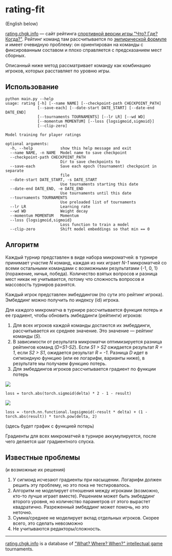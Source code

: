 # rating-fit
(English below)

[rating.chgk.info](rating.chgk.info) &mdash; сайт рейтинга 
[спортивной версии игры "Что? Где? Когда?"](https://ru.wikipedia.org/wiki/Что%3F_Где%3F_Когда%3F_(спортивная_версия)). 
Рейтинг команд там рассчитывается по [эмпирической формуле](http://mak-chgk.ru/komissii/rating/polozhenie2020/) и имеет 
очевидную проблему: он ориентирован на команды с фиксированным составом и плохо справляется с предсказанием мест сборных.

Описанный ниже метод рассматривает команду как комбинацию игроков, которых расставляет по уровню игры.


## Использование

```
python main.py --help
usage: rating [-h] [--name NAME] [--checkpoint-path CHECKPOINT_PATH]
              [--save-each] [--date-start DATE_START] [--date-end DATE_END]
              [--tournaments TOURNAMENTS] [--lr LR] [--wd WD]
              [--momentum MOMENTUM] [--loss {logsigmoid,sigmoid}]
              [--clip-zero]

Model training for player ratings

optional arguments:
  -h, --help            show this help message and exit
  --name NAME, -n NAME  Model name to save checkpoint
  --checkpoint-path CHECKPOINT_PATH
                        Dir to save checkpoints to
  --save-each           Save each epoch (tournament) checkpoint in separate
                        file
  --date-start DATE_START, -s DATE_START
                        Use tournaments starting this date
  --date-end DATE_END, -e DATE_END
                        Use tournaments until this date
  --tournaments TOURNAMENTS
                        Use preloaded list of tournaments
  --lr LR               Learning rate
  --wd WD               Weight decay
  --momentum MOMENTUM   Momentum
  --loss {logsigmoid,sigmoid}
                        Loss function to train a model
  --clip-zero           Shift model embeddings so that min == 0

```

## Алгоритм
Каждый турнир представлен в виде набора микроматчей: в турнире принимает участие _N_ команд, каждая из них играет 
_N-1_ микроматчей со всеми остальными командами с возможными результатами {-1, 0, 1} (поражение, ничья, победа). 
Количество взятых вопросов и разница мест никак не учитывается, потому что сложность вопросов и массовость турниров 
разнятся. 

Каждый игрок представлен эмбеддингом (по сути это рейтинг игрока). Эмбеддинг можно получить по индексу (id) игрока.

Для каждого микроматча в турнире рассчитывается функция потерь и ее градиент, чтобы обновить эмбеддинги (рейтинги) игроков:
1. Для всех игроков каждой команды достаются их эмбеддинги, рассчитывается их среднее значение. Это значение &mdash;
рейтинг команды (_S_). 
2. В зависимости от результата микроматчи оптимизируется разница рейтингов команд (_D=S1-S2_). Если _S1 > S2_ ожидается 
результат _R = 1_, если _S2 > S1_, ожидается результат _R = -1_. Разница _D_ идет в сигмоидную функцию (или ее логарифм, варианты ниже), 
в результате мы получаем функцию потерь.
3. Для эмбеддингов игроков рассчитывается градиент по функции потерь


<img src="https://render.githubusercontent.com/render/math?math={\mathscr{L}_1 = \left|2\sigma(D) - 1 - R\right|}">
<br>

```
loss = torch.abs(torch.sigmoid(delta) * 2 - 1 - result)
```

<img src="https://render.githubusercontent.com/render/math?math=\mathscr{L}_2 = log(\sigma(-R \times D)) %2B (1 - |R|) \times D^2">
<br>

```
loss = -torch.nn.functional.logsigmoid(-result * delta) + (1 - torch.abs(result)) * torch.pow(delta, 2)
```

(здесь будет график с функцией потерь)

Градиенты для всех микроматчей в турнире аккумулируется, после чего делается шаг градиентного спуска.


## Известные проблемы
(и возможные их решения)

1. У сигмоид исчезают градиенты при насыщении. Логарифм должен решить эту проблему, но это пока не тестировалось.
2. Алгоритм не моделирует отношения между игроками (возможно, кто-то лучше играет вместе). 
Решением может быть эмбеддинг второго уровня, но количество параметров от этого вырастет квадратично. 
Разреженный эмбеддинг может помочь, но это неточно.
3. Сумма/среднее не моделирует вклад отдельных игроков. Скорее всего, это сделать невозможно
4. Не учитываются редакторы/сложность. 

--------
[rating.chgk.info](rating.chgk.info) is a database of
 ["What? Where? When?" intellectual game](https://en.wikipedia.org/wiki/What%3F_Where%3F_When%3F) tournaments.